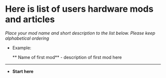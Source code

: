# Here is list of users hardware mods and articles

_Place your mod name and short description to the list below.
Please keep alphabetical ordering_

 * Example: 
  
   ** Name of first mod** - description of first mod here

---
* **Start here**